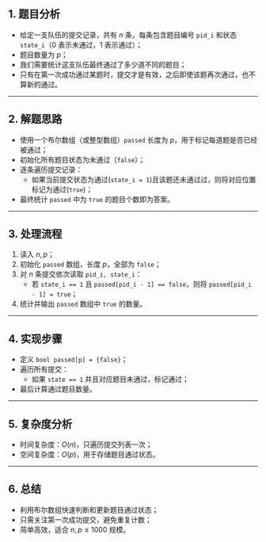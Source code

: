 

## 1. 题目分析

- 给定一支队伍的提交记录，共有 $n$ 条，每条包含题目编号 `pid_i` 和状态 `state_i`（0 表示未通过，1 表示通过）；
- 题目数量为 $p$；
- 我们需要统计这支队伍最终通过了多少道不同的题目；
- 只有在第一次成功通过某题时，提交才是有效，之后即使该题再次通过，也不算新的通过。

---

## 2. 解题思路

- 使用一个布尔数组（或整型数组）`passed` 长度为 $p$，用于标记每道题是否已经被通过；
- 初始化所有题目状态为未通过（`false`）；
- 逐条遍历提交记录：
  - 如果当前提交状态为通过(`state_i = 1`)且该题还未通过过，则将对应位置标记为通过(`true`)；
- 最终统计 `passed` 中为 `true` 的题目个数即为答案。

---

## 3. 处理流程

1. 读入 $n, p$；
2. 初始化 `passed` 数组，长度 $p$，全部为 `false`；
3. 对 $n$ 条提交依次读取 `pid_i, state_i`：
   - 若 `state_i == 1` 且 `passed[pid_i - 1] == false`，则将 `passed[pid_i - 1] = true`；
4. 统计并输出 `passed` 数组中 `true` 的数量。

---

## 4. 实现步骤

- 定义 `bool passed[p] = {false}`；
- 遍历所有提交：
  - 如果 `state == 1` 并且对应题目未通过，标记通过；
- 最后计算通过题目数量。

---

## 5. 复杂度分析

- 时间复杂度：$O(n)$，只遍历提交列表一次；
- 空间复杂度：$O(p)$，用于存储题目通过状态。

---

## 6. 总结

- 利用布尔数组快速判断和更新题目通过状态；
- 只需关注第一次成功提交，避免重复计数；
- 简单高效，适合 $n,p \leq 1000$ 规模。
